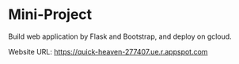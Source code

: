 # Mini-Project
Build web application by Flask and Bootstrap, and deploy on gcloud.


Website URL: https://quick-heaven-277407.ue.r.appspot.com
